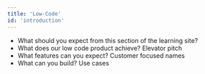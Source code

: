 ```yaml
---
title: 'Low-Code'
id: 'introduction'
---
```


- What should you expect from this section of the learning site?
- What does our low code product achieve? Elevator pitch
- What features can you expect? Customer focused names
- What can you build? Use cases
